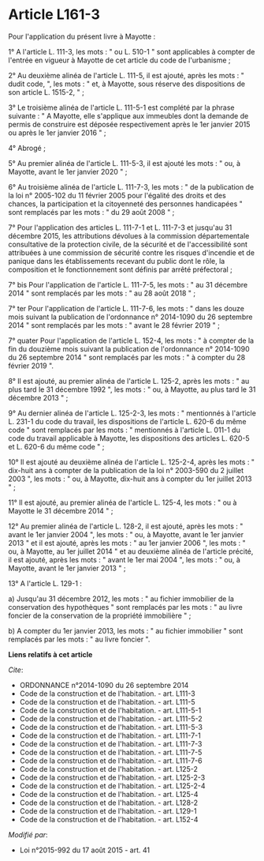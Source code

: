 # Article L161-3

Pour l'application du présent livre à Mayotte : 

1° A l'article L. 111-3, les mots : " ou L. 510-1 " sont applicables à compter de l'entrée en vigueur à Mayotte de cet
article du code de l'urbanisme ; 

2° Au deuxième alinéa de l'article L. 111-5, il est ajouté, après les mots : " dudit code, ", les mots : " et, à Mayotte,
sous réserve des dispositions de son article L. 1515-2, " ; 

3° Le troisième alinéa de l'article L. 111-5-1 est complété par la phrase suivante : " A Mayotte, elle s'applique aux
immeubles dont la demande de permis de construire est déposée respectivement après le 1er janvier 2015 ou après le 1er
janvier 2016 " ; 

4° Abrogé ; 

5° Au premier alinéa de l'article L. 111-5-3, il est ajouté les mots : " ou, à Mayotte, avant le 1er janvier 2020 " ; 

6° Au troisième alinéa de l'article L. 111-7-3, les mots : " de la publication de la loi n° 2005-102 du 11 février 2005 pour
l'égalité des droits et des chances, la participation et la citoyenneté des personnes handicapées " sont remplacés par les
mots : " du 29 août 2008 " ; 

7° Pour l'application des articles L. 111-7-1 et L. 111-7-3 et jusqu'au 31 décembre 2015, les attributions dévolues à la
commission départementale consultative de la protection civile, de la sécurité et de l'accessibilité sont attribuées à une
commission de sécurité contre les risques d'incendie et de panique dans les établissements recevant du public dont le rôle,
la composition et le fonctionnement sont définis par arrêté préfectoral ; 

7° bis Pour l'application de l'article L. 111-7-5, les mots : " au 31 décembre 2014 " sont remplacés par les mots : " au 28
août 2018 " ; 

7° ter Pour l'application de l'article L. 111-7-6, les mots : " dans les douze mois suivant la publication de l'ordonnance n°
2014-1090 du 26 septembre 2014 " sont remplacés par les mots : " avant le 28 février 2019 " ; 

7° quater Pour l'application de l'article L. 152-4, les mots : " à compter de la fin du douzième mois suivant la publication
de l'ordonnance n° 2014-1090 du 26 septembre 2014 " sont remplacés par les mots : " à compter du 28 février 2019 ". 

8° Il est ajouté, au premier alinéa de l'article L. 125-2, après les mots : " au plus tard le 31 décembre 1992 ", les mots :
" ou, à Mayotte, au plus tard le 31 décembre 2013 " ; 

9° Au dernier alinéa de l'article L. 125-2-3, les mots : " mentionnés à l'article L. 231-1 du code du travail, les
dispositions de l'article L. 620-6 du même code " sont remplacés par les mots : " mentionnés à l'article L. 011-1 du code du
travail applicable à Mayotte, les dispositions des articles L. 620-5 et L. 620-6 du même code " ; 

10° Il est ajouté au deuxième alinéa de l'article L. 125-2-4, après les mots : " dix-huit ans à compter de la publication de
la loi n° 2003-590 du 2 juillet 2003 ", les mots : " ou, à Mayotte, dix-huit ans à compter du 1er juillet 2013 " ; 

11° Il est ajouté, au premier alinéa de l'article L. 125-4, les mots : " ou à Mayotte le 31 décembre 2014 " ; 

12° Au premier alinéa de l'article L. 128-2, il est ajouté, après les mots : " avant le 1er janvier 2004 ", les mots : " ou,
à Mayotte, avant le 1er janvier 2013 " et il est ajouté, après les mots : " au 1er janvier 2006 ", les mots : " ou, à
Mayotte, au 1er juillet 2014 " et au deuxième alinéa de l'article précité, il est ajouté, après les mots : " avant le 1er mai
2004 ", les mots : " ou, à Mayotte, avant le 1er janvier 2013 " ; 

13° A l'article L. 129-1 : 

a) Jusqu'au 31 décembre 2012, les mots : " au fichier immobilier de la conservation des hypothèques " sont remplacés par les
mots : " au livre foncier de la conservation de la propriété immobilière " ; 

b) A compter du 1er janvier 2013, les mots : " au fichier immobilier " sont remplacés par les mots : " au livre foncier ".

**Liens relatifs à cet article**

_Cite_:

  - ORDONNANCE n°2014-1090 du 26 septembre 2014
  - Code de la construction et de l'habitation. - art. L111-3
  - Code de la construction et de l'habitation. - art. L111-5
  - Code de la construction et de l'habitation. - art. L111-5-1
  - Code de la construction et de l'habitation. - art. L111-5-2
  - Code de la construction et de l'habitation. - art. L111-5-3
  - Code de la construction et de l'habitation. - art. L111-7-1
  - Code de la construction et de l'habitation. - art. L111-7-3
  - Code de la construction et de l'habitation. - art. L111-7-5
  - Code de la construction et de l'habitation. - art. L111-7-6
  - Code de la construction et de l'habitation. - art. L125-2
  - Code de la construction et de l'habitation. - art. L125-2-3
  - Code de la construction et de l'habitation. - art. L125-2-4
  - Code de la construction et de l'habitation. - art. L125-4
  - Code de la construction et de l'habitation. - art. L128-2
  - Code de la construction et de l'habitation. - art. L129-1
  - Code de la construction et de l'habitation. - art. L152-4

_Modifié par_:

  - Loi n°2015-992 du 17 août 2015 - art. 41
